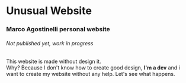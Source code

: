 # Unusual Website
### Marco Agostinelli personal website
###### Not published yet, work in progress

This website is made without design it.  
Why? Because I don't know how to create good design, **I'm a dev** and i want to create my website without any help. Let's see what happens.